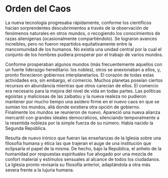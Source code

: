 # Orden del Caos

La nueva tecnología progresaba rápidamente, conforme los científicos hacían sorprendentes descubrimientos a través de la observación de fenómenos naturales en otros mundos, o recogiendo los conocimientos de razas alienígenas (ocasionalmente compartiéndolo). Se lograron avances increíbles, pero no fueron repartidos equitativamente entre la mancomunidad de los humanos. No existía una unidad central por la cual el conjunto de los hombres pudiera prosperar por el trabajo de varios mundos.

Conforme prosperaban algunos mundos (más frecuentemente aquellos con un fuerte liderazgo hereditario: los nobles), otros se anexionaban a ellos, y, pronto florecieron gobiernos interplanetarios. El corazón de todas estas actividades era, sin embargo, el comercio. Muchos planetas poseían ciertos recursos en abundancia mientras que otros carecían de ellos. El comercio era necesario para la mejora del nivel de vida en todas partes. Las políticas egoístas y maliciosas de las zaibatsu y la nueva realeza no pudieron mantener por mucho tiempo una asidero firme en el nuevo caos en que se sumían los mundos, allá donde existiera otra opción de gobierno. Finalmente los mundos se reunieron de nuevo. Apareció una nueva alianza mercantil con grandes ideales democráticos, silenciando temporalmente a la resentida nobleza por la simple fuerza de su número. Había nacido la Segunda República.

Resulta de nuevo irónico que fueran las enseñanzas de la Iglesia sobre una filosofía humana y ética las que trajeran el auge de una institución que eclipsaría el papel de la misma. De hecho, bajo la República, el anhelo de la humanidad por respuestas espirituales fue ahogado por una mezcla de confort material y estímulos sensuales al alcance de todos los ciudadanos. La Iglesia pronto revisaría su filosofía anterior, adaptándola a otra más severa frente a la lujuria humana.
